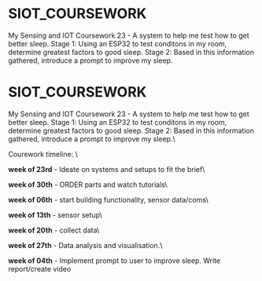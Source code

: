 # SIOT_COURSEWORK
My Sensing and IOT Coursework 23 - A system to help me test how to get better sleep. 
Stage 1: Using an ESP32 to test conditons in my room, determine greatest factors to good sleep.
Stage 2: Based in this information gathered, introduce a prompt to improve my sleep.

# SIOT_COURSEWORK
My Sensing and IOT Coursework 23 - A system to help me test how to get better sleep. 
Stage 1: Using an ESP32 to test conditons in my room, determine greatest factors to good sleep.
Stage 2: Based in this information gathered, introduce a prompt to improve my sleep.\

Courework timeline: \

**week of 23rd** - Ideate on systems and setups to fit the brief\

**week of 30th** - ORDER parts and watch tutorials\

**week of 06th** - start building functionality, sensor data/coms\
            
**week of 13th** - sensor setup\

**week of 20th** - collect data\

**week of 27th** - Data analysis and visualisation.\

**week of 04th** - Implement prompt to user to improve sleep. Write report/create video